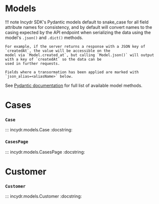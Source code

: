 # Models

!!! note
    Incydr SDK's Pydantic models default to snake_case for all field attribute names for consistency, and by default will 
    convert names to the casing expected by the API endpoint when serializing the data using the model's `.json()` and 
    `.dict()` methods.

    For example, if the server returns a response with a JSON key of `createdAt`, the value will be accessible on the 
    model via `Model.created_at`, but calling `Model.json()` will output with a key of `createdAt` so the data can be 
    used in further requests.
    
    Fields where a transormation has been applied are marked with `json_alias=<aliasName>` below.

See [Pydantic documentation](https://pydantic-docs.helpmanual.io/usage/models/#model-properties) for full list of
available model methods.

# Cases

### `Case`

::: incydr.models.Case
    :docstring:

### `CasesPage`

::: incydr.models.CasesPage
    :docstring:


# Customer

### `Customer`

::: incydr.models.Customer
    :docstring: